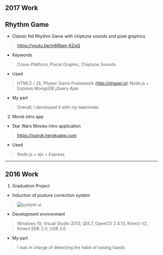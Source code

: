 ## 2017 Work
Rhythm Game
-----------
* Classic fell Rhythm Game with chiptune sounds and pixel graphics
> https://youtu.be/m8IRam-6ZqQ
* Keywords
> Cross-Platform, Pixcel Graphic, Chiptune Sounds
* Used
> HTML5 / JS, Phaser Game Framework (http://phaser.io)
> Node.js + Express
> MongoDB
> jQuery Ajax
* My part
> Overall, I developed it with my teammate

2. Movie intro app
* Star Wars Movies intro application
> https://joarok.herokuapp.com
* Used
> Node.js + ejs + Express
* * *
## 2016 Work
1. Graduation Project
* Induction of posture correction system
> ![system ui](/Users/joarok/2016.png)
* Development environment
> Windows 10, Visual Studio 2013, Qt5.7, OpenCV 2.4.13, Kinect V2, Kinect SDK 2.0, USB 3.0
* My part
> I was in charge of detecting the habit of raising hands
